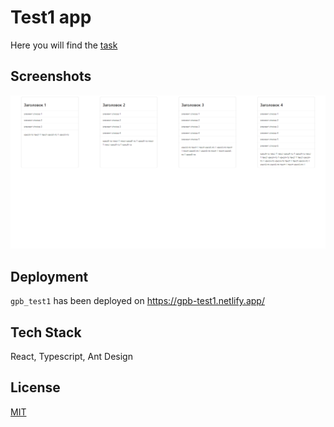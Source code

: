 # Test1 app

Here you will find the [task](https://github.com/GPB-COS/test-work-react/tree/master/test%201)

## Screenshots

![App Screenshot](./app.png)

## Deployment

`gpb_test1` has been deployed on https://gpb-test1.netlify.app/

## Tech Stack

React, Typescript, Ant Design

## License

[MIT](https://github.com/RostislavBerezhnoy/gpb-with-microfrontends/blob/develop/LICENSE)